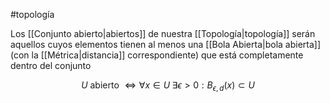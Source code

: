 #topología 

Los [[Conjunto abierto|abiertos]] de nuestra [[Topología|topología]] serán aquellos cuyos elementos tienen al menos una [[Bola Abierta|bola abierta]] (con la [[Métrica|distancia]] correspondiente) que está completamente dentro del conjunto

$$U \text{ abierto } \Longleftrightarrow \forall x \in U \; \exists \epsilon > 0 :B_{\epsilon,d}(x)\subset U$$